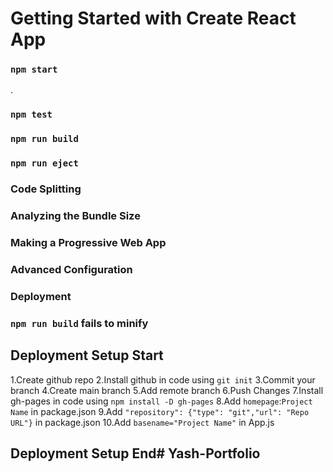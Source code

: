 # Getting Started with Create React App

### `npm start`
.

### `npm test`

### `npm run build`

### `npm run eject`

### Code Splitting

### Analyzing the Bundle Size

### Making a Progressive Web App

### Advanced Configuration

### Deployment

### `npm run build` fails to minify

## Deployment Setup Start

1.Create github repo
2.Install github in code using 
`git init`
3.Commit your branch
4.Create main branch
5.Add remote branch
6.Push Changes
7.Install gh-pages in code using 
`npm install -D gh-pages`
8.Add `homepage`:`Project Name` in package.json
9.Add `"repository": {"type": "git","url": "Repo URL"}` in package.json
10.Add `basename="Project Name"` in App.js

## Deployment Setup End#   Y a s h - P o r t f o l i o  
 